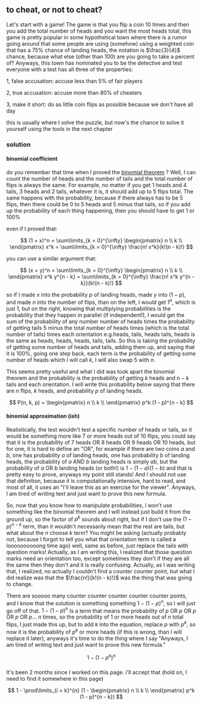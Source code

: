 ## to cheat, or not to cheat?

Let's start with a game! The game is that you flip a coin 10 times and then you add the total number of heads and you want the most heads total, this game is pretty popular in some hypothetical town where there is a rumor going around that some people are using (somehow) using a weighted coin that has a $75$% chance of landing heads, the notation is $\frac{3}{4}$ chance, because what else (other than $100$) are you going to take a percent of? Anyways, this town has nominated you to be the detective and test everyone with a test has all three of the properties:

1, false accusation: accuse less than $5$% of fair players

2, true accusation: accuse more than $80$% of cheaters

3, make it short: do as little coin flips as possible because we don't have all day

this is usually where I solve the puzzle, but now's the chance to solve it yourself using the tools in the next chapter

### solution

#### binomial coefficient

do you remember that time when I proved the [binomial theorem](https://silaspe.github.io/maths/binomial.html)
? Well, I can count the number of heads and the number of tails and the total number of flips is always the same. For example, no matter if you get $1$ heads and $4$ tails, $3$ heads and $2$ tails, whatever it is, it should  add up to $5$ flips total. The same happens with the probability, because if there always has to be $5$ flips, then there could be $0$ to $5$ heads and $5$ minus that tails, so if you add up the probability of each thing happening, then you should have to get $1$ or $100$%

even if I proved that:

$$ (1 + x)^n = \sum\limits_{k = 0}^{\infty} \begin{pmatrix} n \\
k \\ \end{pmatrix} x^k = \sum\limits_{k = 0}^{\infty} \frac{n! x^k}{k!(n - k)!} $$

you can use a similar argument that:

$$ (x + y)^n = \sum\limits_{k = 0}^{\infty} \begin{pmatrix} n \\
k \\ \end{pmatrix} x^k y^{n - k} = \sum\limits_{k = 0}^{\infty} \frac{n! x^k y^{n - k}}{k!(n - k)!} $$

so if I made $x$ into the probability $p$ of landing heads, made $y$ into $(1 - p)$, and made $n$ into the number of flips, than on the left, I would get $1^n$, which is just $1$, but on the right, knowing that multiplying probabilities is the probability that they happen in parallel (if independent!), I would get the sum of the probability of any number number of heads times the probability of getting tails $5$ minus the total number of heads times (which is the total number of tails) times each orientation e.g.heads, tails, heads tails, heads is the same as heads, heads, heads, tails, tails. So this is taking the probability of getting some number of heads and tails, adding them up, and saying that it is $100$%, going one step back, each term is the probability of getting some number of heads which I will call $k$, I will also swap $5$ with $n$.

This seems pretty useful and what I did was took apart the binomial theorem and the probability is the probability of getting $k$ heads and $n - k$ tails and each orientation. I will write this probability below saying that there are $n$ flips, $k$ heads, and probability $p$ of landing heads.

$$ P(n, k, p) = \begin{pmatrix} n \\
k \\ \end{pmatrix} p^k (1 - p)^{n - k} $$

#### binomial approximation (ish)

Realistically, the test wouldn't test a specific number of heads or tails, so it would be something more like $7$ or more heads out of $10$ flips, you could say that it is the probability of $7$ heads OR $8$ heads OR $9$ heads OR $10$ heads, but for one, it is hard to define an "OR", for example if there are two coins $a$ and $b$, one has probability $a$ of landing heads, one has probability $b$ of landing heads, the probability of $a$ AND $b$ landing heads is simply $ab$, but the probability of $a$ OR $b$ landing heads (or both!) is $1 - (1 - a) (1  - b)$ and that is pretty easy to prove, anyways my point still stands! And I should not use that definition, because it is computationally intensive, hard to read, and most of all, it uses an "I'll leave this as an exercise for the viewer". Anyways, I am tired of writing text and just want to prove this new formula.

So, now that you know how to manipulate probabilities, I won't use something like the binomial theorem and I will instead just build it from the ground up, so the factor of $p^k$ sounds about right, but if I don't use the $(1 - p)^{n - k}$ term, than it wouldn't necessarily mean that the rest are tails, but what about the $n$ choose $k$ term? You might be asking (actually probably not, because I forgot to tell you what that orientation term is called a loooooooooong time ago) well, same as before, just replace the tails with question marks! Actually, as I am writing this, I realized that those question marks need an orientation too, except sometimes they don't if they are all the same then they don't and it is really confusing. Actually, as I was writing that, I realized, no actually I couldn't find a counter counter point, but what I did realize was that the $\frac{n!}{k!(n - k)!}$ was the thing that was going to change.

There are sooooo many counter counter counter counter counter points, and I know that the solution is something something $1 - (1 - p)^n$, so I will just go off of that. $1 - (1 - p)^n$ Is a term that means the probability of $p$ OR $p$ OR $p$ OR $p$ OR $p \dots$ $n$ times, so the probability of $1$ or more heads out of $n$ total flips, I just made this up, but to add $k$ into the equation, replace $p$ with $p^k$, so now it is the probability of $p^k$ or more heads (if this is wrong, than I will replace it later), anyways it's time to do the thing where I say "Anyways, I am tired of writing text and just want to prove this new formula."

$$ 1 - (1 - p^k)^n $$

###

It's been $2$ months since I worked on this page. i'll accept that (hold on, I need to find it somewhere in this page)

$$ 1 - \prod\limits_{i = k}^{n} (1 - \begin{pmatrix} n \\
k \\ \end{pmatrix} p^k (1 - p)^{n - k}) $$
